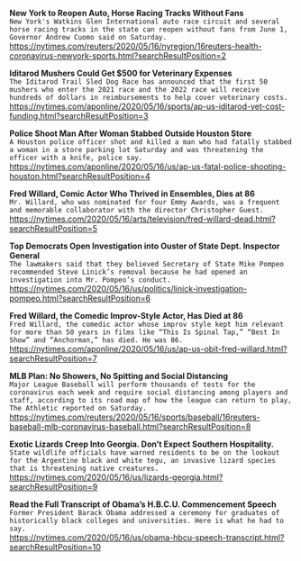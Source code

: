 **New York to Reopen Auto, Horse Racing Tracks Without Fans**\
`New York's Watkins Glen International auto race circuit and several horse racing tracks in the state can reopen without fans from June 1, Governor Andrew Cuomo said on Saturday. `\
https://nytimes.com/reuters/2020/05/16/nyregion/16reuters-health-coronavirus-newyork-sports.html?searchResultPosition=2

**Iditarod Mushers Could Get $500 for Veterinary Expenses**\
`The Iditarod Trail Sled Dog Race has announced that the first 50 mushers who enter the 2021 race and the 2022 race will receive hundreds of dollars in reimbursements to help cover veterinary costs.`\
https://nytimes.com/aponline/2020/05/16/sports/ap-us-iditarod-vet-cost-funding.html?searchResultPosition=3

**Police Shoot Man After Woman Stabbed Outside Houston Store**\
`A Houston police officer shot and killed a man who had fatally stabbed a woman in a store parking lot Saturday and was threatening the officer with a knife, police say.`\
https://nytimes.com/aponline/2020/05/16/us/ap-us-fatal-police-shooting-houston.html?searchResultPosition=4

**Fred Willard, Comic Actor Who Thrived in Ensembles, Dies at 86**\
`Mr. Willard, who was nominated for four Emmy Awards, was a frequent and memorable collaborator with the director Christopher Guest.`\
https://nytimes.com/2020/05/16/arts/television/fred-willard-dead.html?searchResultPosition=5

**Top Democrats Open Investigation into Ouster of State Dept. Inspector General**\
`The lawmakers said that they believed Secretary of State Mike Pompeo recommended Steve Linick’s removal because he had opened an investigation into Mr. Pompeo’s conduct.`\
https://nytimes.com/2020/05/16/us/politics/linick-investigation-pompeo.html?searchResultPosition=6

**Fred Willard, the Comedic Improv-Style Actor, Has Died at 86**\
`Fred Willard, the comedic actor whose improv style kept him relevant for more than 50 years in films like “This Is Spinal Tap,” “Best In Show” and “Anchorman,” has died. He was 86.`\
https://nytimes.com/aponline/2020/05/16/us/ap-us-obit-fred-willard.html?searchResultPosition=7

**MLB Plan: No Showers, No Spitting and Social Distancing**\
`Major League Baseball will perform thousands of tests for the coronavirus each week and require social distancing among players and staff, according to its road map of how the league can return to play, The Athletic reported on Saturday.`\
https://nytimes.com/reuters/2020/05/16/sports/baseball/16reuters-baseball-mlb-coronavirus-baseball.html?searchResultPosition=8

**Exotic Lizards Creep Into Georgia. Don’t Expect Southern Hospitality.**\
`State wildlife officials have warned residents to be on the lookout for the Argentine black and white tegu, an invasive lizard species that is threatening native creatures.`\
https://nytimes.com/2020/05/16/us/lizards-georgia.html?searchResultPosition=9

**Read the Full Transcript of Obama’s H.B.C.U. Commencement Speech**\
`Former President Barack Obama addressed a ceremony for graduates of historically black colleges and universities. Here is what he had to say.`\
https://nytimes.com/2020/05/16/us/obama-hbcu-speech-transcript.html?searchResultPosition=10

